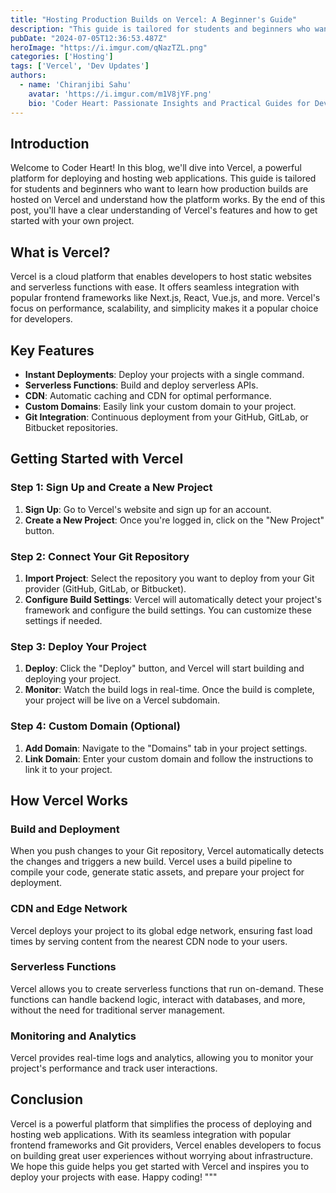 ```yaml
---
title: "Hosting Production Builds on Vercel: A Beginner's Guide"
description: "This guide is tailored for students and beginners who want to learn how production builds are hosted on Vercel and understand how the platform works."
pubDate: "2024-07-05T12:36:53.487Z"
heroImage: "https://i.imgur.com/qNazTZL.png"
categories: ['Hosting']
tags: ['Vercel', 'Dev Updates']
authors:
  - name: 'Chiranjibi Sahu'
    avatar: 'https://i.imgur.com/m1V8jYF.png'
    bio: 'Coder Heart: Passionate Insights and Practical Guides for Developers'
---
```


## Introduction

Welcome to Coder Heart! In this blog, we'll dive into Vercel, a powerful platform for deploying and hosting web applications. This guide is tailored for students and beginners who want to learn how production builds are hosted on Vercel and understand how the platform works. By the end of this post, you'll have a clear understanding of Vercel's features and how to get started with your own project.

## What is Vercel?

Vercel is a cloud platform that enables developers to host static websites and serverless functions with ease. It offers seamless integration with popular frontend frameworks like Next.js, React, Vue.js, and more. Vercel's focus on performance, scalability, and simplicity makes it a popular choice for developers.

## Key Features

- **Instant Deployments**: Deploy your projects with a single command.
- **Serverless Functions**: Build and deploy serverless APIs.
- **CDN**: Automatic caching and CDN for optimal performance.
- **Custom Domains**: Easily link your custom domain to your project.
- **Git Integration**: Continuous deployment from your GitHub, GitLab, or Bitbucket repositories.

## Getting Started with Vercel

### Step 1: Sign Up and Create a New Project

1. **Sign Up**: Go to Vercel's website and sign up for an account.
2. **Create a New Project**: Once you're logged in, click on the "New Project" button.


### Step 2: Connect Your Git Repository

1. **Import Project**: Select the repository you want to deploy from your Git provider (GitHub, GitLab, or Bitbucket).
2. **Configure Build Settings**: Vercel will automatically detect your project's framework and configure the build settings. You can customize these settings if needed.


### Step 3: Deploy Your Project

1. **Deploy**: Click the "Deploy" button, and Vercel will start building and deploying your project.
2. **Monitor**: Watch the build logs in real-time. Once the build is complete, your project will be live on a Vercel subdomain.


### Step 4: Custom Domain (Optional)

1. **Add Domain**: Navigate to the "Domains" tab in your project settings.
2. **Link Domain**: Enter your custom domain and follow the instructions to link it to your project.

## How Vercel Works

### Build and Deployment

When you push changes to your Git repository, Vercel automatically detects the changes and triggers a new build. Vercel uses a build pipeline to compile your code, generate static assets, and prepare your project for deployment.

### CDN and Edge Network

Vercel deploys your project to its global edge network, ensuring fast load times by serving content from the nearest CDN node to your users.

### Serverless Functions

Vercel allows you to create serverless functions that run on-demand. These functions can handle backend logic, interact with databases, and more, without the need for traditional server management.

### Monitoring and Analytics

Vercel provides real-time logs and analytics, allowing you to monitor your project's performance and track user interactions.

## Conclusion

Vercel is a powerful platform that simplifies the process of deploying and hosting web applications. With its seamless integration with popular frontend frameworks and Git providers, Vercel enables developers to focus on building great user experiences without worrying about infrastructure. We hope this guide helps you get started with Vercel and inspires you to deploy your projects with ease. Happy coding!
"""
